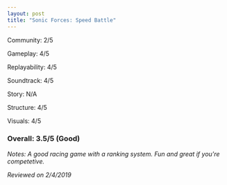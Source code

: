 ```yaml
---
layout: post
title: "Sonic Forces: Speed Battle"
---
```


Community: 2/5

Gameplay: 4/5

Replayability: 4/5

Soundtrack: 4/5

Story: N/A

Structure: 4/5

Visuals: 4/5

### Overall: 3.5/5 (Good)

*Notes: A good racing game with a ranking system. Fun and great if you're competetive.*

*Reviewed on 2/4/2019*
